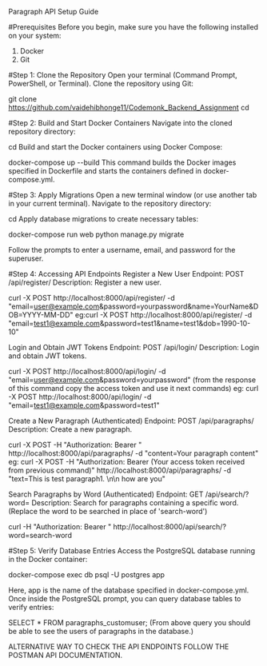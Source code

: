 Paragraph API Setup Guide

#Prerequisites
Before you begin, make sure you have the following installed on your system:
1. Docker
2. Git

#Step 1: Clone the Repository
Open your terminal (Command Prompt, PowerShell, or Terminal).
Clone the repository using Git:

git clone https://github.com/vaidehibhonge11/Codemonk_Backend_Assignment
cd <repository-directory>


#Step 2: Build and Start Docker Containers
Navigate into the cloned repository directory:

cd <repository-directory>
Build and start the Docker containers using Docker Compose:

docker-compose up --build
This command builds the Docker images specified in Dockerfile and starts the containers defined in docker-compose.yml.

#Step 3: Apply Migrations
Open a new terminal window (or use another tab in your current terminal).
Navigate to the repository directory:

cd <repository-directory>
Apply database migrations to create necessary tables:

docker-compose run web python manage.py migrate

Follow the prompts to enter a username, email, and password for the superuser.

#Step 4: Accessing API Endpoints
Register a New User
Endpoint: POST /api/register/
Description: Register a new user.

curl -X POST http://localhost:8000/api/register/ -d "email=user@example.com&password=yourpassword&name=YourName&DOB=YYYY-MM-DD"
eg:curl -X POST http://localhost:8000/api/register/ -d "email=test1@example.com&password=test1&name=test1&dob=1990-10-10"


Login and Obtain JWT Tokens
Endpoint: POST /api/login/
Description: Login and obtain JWT tokens.

curl -X POST http://localhost:8000/api/login/ -d "email=user@example.com&password=yourpassword"
(from the response of this command copy the access token and use it next commands)
eg: curl -X POST http://localhost:8000/api/login/ -d "email=test1@example.com&password=test1"


Create a New Paragraph (Authenticated)
Endpoint: POST /api/paragraphs/
Description: Create a new paragraph.

curl -X POST -H "Authorization: Bearer <your-access-token>" http://localhost:8000/api/paragraphs/ -d "content=Your paragraph content"
eg: curl -X POST -H "Authorization: Bearer (Your access token received from previous command)" http://localhost:8000/api/paragraphs/ -d "text=This is test paragraph1. \n\n how are you"


Search Paragraphs by Word (Authenticated)
Endpoint: GET /api/search/?word=<word>
Description: Search for paragraphs containing a specific word.(Replace the word to be searched in place of 'search-word')

curl -H "Authorization: Bearer <your-access-token>" http://localhost:8000/api/search/?word=search-word


#Step 5: Verify Database Entries
Access the PostgreSQL database running in the Docker container:

docker-compose exec db psql -U postgres app

Here, app is the name of the database specified in docker-compose.yml.
Once inside the PostgreSQL prompt, you can query database tables to verify entries:


SELECT * FROM paragraphs_customuser;
(From above query you should be able to see the users of paragraphs in the database.)

ALTERNATIVE WAY TO CHECK THE API ENDPOINTS FOLLOW THE POSTMAN API DOCUMENTATION.
